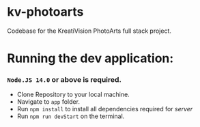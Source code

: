 # kv-photoarts

Codebase for the KreatiVision PhotoArts full stack project.

# Running the dev application:

### `Node.JS 14.0` or above is required.

- Clone Repository to your local machine.
- Navigate to `app` folder.
- Run `npm install` to install all dependencies required for _server_
- Run `npm run devStart` on the terminal.

